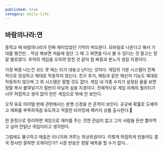 ```yaml
---
published: true
category: daily-life
---
```


## 바람의나라:연

중학교 때 바람의나라가 진짜 재미있었던 기억이 떠오른다. 모바일로 나온다고 해서 기대를 했건만... 막상 해보면 처음에 일단 그 때 그 화면을 다시 볼 수 있다는 것 말고는 정말 별로였다. 추억의 게임을 오히려 망친 것 같아 참 짜증과 분노가 생길 지경이다.

가장 짜증 나는건 코드 못 짜는 티가 대놓고 난다는 것이다. 게임의 기본 시스템이 전체적으로 엉성하고 제대로 작동하지 않는다. 친구 추가, 채팅과 같은 메신저 기능도 제대로 작동하지 않으며 그 외 시스템은 말할 것도 없다.
게임 내 각종 수치가 설정된 꼴을 보면 정말 복사 붙여넣기가 절반이 아닐까 싶을 지경이다.
전체적으로 게임 자체의 퀄리티가 너무 허접하고 생각 없이 만든 게임으로 밖에 안 보인다.

오직 유료 아이템 판매 관련해서는 분명 신경을 쓴 흔적이 보인다. 곳곳에 확률로 도배하고 재화를 부족하게끔 유도하고 적절한 타이밍에 패키지 상품 출시한다.🤑

한 문장으로 정리하면 게임으로 재미를 주는 것엔 관심이 없고 그저 사람들 돈만 뽑아먹고 싶어 안달난 게임이라고 생각한다.

그럼에도 불구하고 매출은 리니지와 겨루는 최상위권이다. 이렇게 허접하게 만들어도 결국 장사만 잘하면 오케이인가? 시장 반응은 정말 예측을 할 수가 없다...
